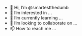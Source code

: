 - 👋 Hi, I’m @smartestthedumb
- 👀 I’m interested in ...
- 🌱 I’m currently learning ...
- 💞️ I’m looking to collaborate on ...
- 📫 How to reach me ...

<!---
smartestthedumb/smartestthedumb is a ✨ special ✨ repository because its `README.md` (this file) appears on your GitHub profile.
You can click the Preview link to take a look at your changes.
--->
